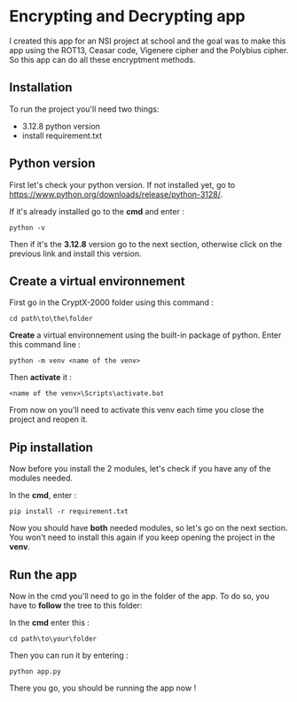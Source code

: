 
# Encrypting and Decrypting app

I created this app for an NSI project at school and the goal was to make this app using the ROT13, Ceasar code, Vigenere cipher and the Polybius cipher. So this app can do all these encryptment methods.

## Installation

To run the project you'll need two things:
- 3.12.8 python version
- install requirement.txt

## Python version

First let's check your python version. If not installed yet, go to https://www.python.org/downloads/release/python-3128/.

If it's already installed go to the **cmd** and enter :
~~~
python -v
~~~
Then if it's the **3.12.8** version go to the next section, otherwise click on the previous link and install this version.

## Create a virtual environnement

First go in the CryptX-2000 folder using this command :

~~~
cd path\to\the\folder
~~~

**Create** a virtual environnement using the built-in package of python. Enter this command line :

~~~
python -m venv <name of the venv>
~~~

Then **activate** it :

~~~
<name of the venv>\Scripts\activate.bat
~~~

From now on you'll need to activate this venv each time you close the project and reopen it.

## Pip installation

Now before you install the 2 modules, let's check if you have any of the modules needed.

In the **cmd**, enter :

~~~
pip install -r requirement.txt
~~~

Now you should have **both** needed modules, so let's go on the next section.
You won't need to install this again if you keep opening the project in the **venv**.

## Run the app

Now in the cmd you'll need to go in the folder of the app. To do so, you have to **follow** the tree to this folder:

In the **cmd** enter this : 

~~~
cd path\to\your\folder
~~~

Then you can run it by entering :

~~~
python app.py
~~~

There you go, you should be running the app now !